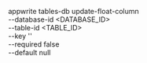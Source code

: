 appwrite tables-db update-float-column \
    --database-id <DATABASE_ID> \
    --table-id <TABLE_ID> \
    --key '' \
    --required false \
    --default null
